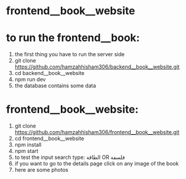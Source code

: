 # frontend__book__website
# to run the frontend__book:
1. the first thing you have to run the server side 
2. git clone https://github.com/hamzahhisham306/backend__book__website.git
3. cd backend__book__website
4. npm run dev 
5. the database contains some data
# frontend__book__website:
1. git clone https://github.com/hamzahhisham306/frontend__book__website.git
2. cd frontend__book__website
3. npm install 
4. npm start
5. to test the input search type: الطاقة OR فلسفة 
6. if you want to go to the details page click on any image of the book
7. here are some photos
